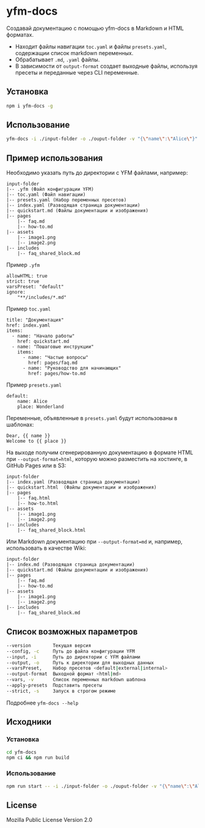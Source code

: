 # yfm-docs
Создавай документацию с помощью yfm-docs в Markdown и HTML форматах.

- Находит файлы навигации `toc.yaml` и файлы `presets.yaml`, содержащии список markdown переменных.
- Обрабатывает `.md`, `.yaml` файлы.
- В зависимости от `output-format` создает выходные файлы, используя пресеты и переданные через CLI переменные.

## Установка
```bash
npm i yfm-docs -g
```

## Использование
```bash
yfm-docs -i ./input-folder -o ./ouput-folder -v "{\"name\":\"Alice\"}"
```

## Пример использования
Необходимо указать путь до директории с YFM файлами, например:
```
input-folder
|-- .yfm (Файл конфигурации YFM)
|-- toc.yaml (Файл навигации)
|-- presets.yaml (Набор переменных пресетов)
|-- index.yaml (Разводящая страница документации)
|-- quickstart.md (Файлы документации и изображения)
|-- pages
    |-- faq.md
    |-- how-to.md
|-- assets
    |-- image1.png
    |-- image2.png
|-- includes
    |-- faq_shared_block.md
```

Пример `.yfm`
```
allowHTML: true
strict: true
varsPreset: "default"
ignore:
    "**/includes/*.md"
```

Пример `toc.yaml`

```
title: "Документация"
href: index.yaml
items:
  - name: "Начало работы"
    href: quickstart.md
  - name: "Пошаговые инструкции"
    items:
      - name: "Частые вопросы"
        href: pages/faq.md
      - name: "Руководство для начинающих"
        href: pages/how-to.md
```

Пример `presets.yaml`

```
default:
    name: Alice
    place: Wonderland
```

Переменные, объявленные в `presets.yaml` будут использованы в шаблонах:
```
Dear, {{ name }}
Welcome to {{ place }}
```

На выходе получим сгенерированную документацию в формате HTML при `--output-format=html`, которую можно разместить на хостинге, в GitHub Pages или в S3:
```
input-folder
|-- index.yaml (Разводящая страница документации)
|-- quickstart.html  (Файлы документации и изображения)
|-- pages
    |-- faq.html
    |-- how-to.html
|-- assets
    |-- image1.png
    |-- image2.png
|-- includes
    |-- faq_shared_block.html
```

Или Markdown документацию при `--output-format=md` и, например, использовать в качестве Wiki:

```
input-folder
|-- index.md (Разводящая страница документации)
|-- quickstart.md (Файлы документации и изображения)
|-- pages
    |-- faq.md
    |-- how-to.md
|-- assets
    |-- image1.png
    |-- image2.png
|-- includes
    |-- faq_shared_block.md
```

## Список возможных параметров
```bash
--version        Текущая версия
--config, -c     Путь до файла конфигурации YFM
--input, -i      Путь до директории с YFM файлами
--output, -o     Путь к директории для выходных данных
--varsPreset,    Набор пресетов <default|external|internal>
--output-format  Выходной формат <html|md>
--vars, -v       Список переменных markdown шаблона
--apply-presets  Подставить пресеты
--strict, -s     Запуск в строгом режиме
```
Подробнее `yfm-docs --help`

## Исходники
### Установка

```bash
cd yfm-docs
npm ci && npm run build
```

### Использование
```bash
npm run start -- -i ./input-folder -o ./ouput-folder -v "{\"name\":\"Alice\"}"
```

## License

Mozilla Public License
Version 2.0
